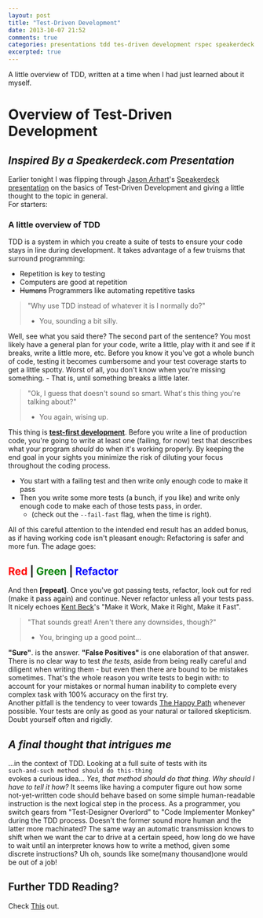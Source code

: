 ```yaml
---
layout: post
title: "Test-Driven Development"
date: 2013-10-07 21:52
comments: true
categories: presentations tdd tes-driven development rspec speakerdeck
excerpted: true
---
```


A little overview of TDD, written at a time when I had just learned about it myself.

<!--more-->

# Overview of Test-Driven Development

## *Inspired By a Speakerdeck.com Presentation*

Earlier tonight I was flipping through [Jason Arhart](https://github.com/jarhart)'s [Speakerdeck presentation](https://speakerdeck.com/lvrug/introduction-to-tdd-jason-arhart) on the basics of Test-Driven Development and giving a little thought to the topic in general.  
For starters:

### A little overview of TDD

TDD is a system in which you create a suite of tests to ensure your code stays in line during development. It takes advantage of a few truisms that surround programming:

- Repetition is key to testing
- Computers are good at repetition
- <s>Humans</s> Programmers like automating repetitive tasks

> "Why use TDD instead of whatever it is I normally do?"  
> - You, sounding a bit silly.

Well, see what you said there? The second part of the sentence? You most likely have a general plan for your code, write a little, play with it and see if it breaks, write a little more, etc. Before you know it you've got a whole bunch of code, testing it becomes cumbersome and your test coverage starts to get a little spotty. Worst of all, you don't know when you're missing something. - That is, until something breaks a little later. 

> "Ok, I guess that doesn't sound so smart. What's this thing you're talking about?"  
> - You again, wising up.

This thing is **[test-first development](http://en.wikipedia.org/wiki/Test-driven_development)**. Before you write a line of production code, you're going to write at least one (failing, for now) test that describes what your program *should* do when it's working properly. By keeping the end goal in your sights you minimize the risk of diluting your focus throughout the coding process.  

- You start with a failing test and then write only enough code to make it pass  
- Then you write some more tests (a bunch, if you like) and write only enough code to make each of those tests pass, in order.  
    - (check out the `--fail-fast` flag, when the time is right).  


All of this careful attention to the intended end result has an added bonus, as if having working code isn't pleasant enough: Refactoring is safer and more fun. The adage goes: 

## <span style="color:red">Red</span> | <span style="color:green">Green</span> | <span style="color:blue">Refactor</span>

And then **[repeat]**. Once you've got passing tests, refactor, look out for red (make it pass again) and continue. Never refactor unless all your tests pass.  
It nicely echoes [Kent Beck](http://en.wikipedia.org/wiki/Kent_Beck)'s "Make it Work, Make it Right, Make it Fast". 

> "That sounds great! Aren't there any downsides, though?"  
> - You, bringing up a good point...

**"Sure"**. is the answer. **"False Positives"** is one elaboration of that answer. There is no clear way to test *the tests*, aside from being really careful and diligent when writing them - but even then there are bound to be mistakes sometimes. That's the whole reason you write tests to begin with: to account for your mistakes or normal human inability to complete every complex task with 100% accuracy on the first try.  
Another pitfall is the tendency to veer towards [The Happy Path](http://en.wikipedia.org/wiki/Happy_path) whenever possible. Your tests are only as good as your natural or tailored skepticism. Doubt yourself often and rigidly.

## *A final thought that intrigues me* 

...in the context of TDD. Looking at a full suite of tests with its   
`such-and-such method should do this-thing`  
evokes a curious idea... *Yes, that method should do that thing. Why should I have to tell it how?* It seems like having a computer figure out how some not-yet-written code should behave based on some simple human-readable instruction is the next logical step in the process. As a programmer, you switch gears from "Test-Designer Overlord" to "Code Implementer Monkey" during the TDD process. Doesn't the former sound more human and the latter more machinated? The same way an automatic transmission knows to shift when we want the car to drive at a certain speed, how long do we have to wait until an interpreter knows how to write a method, given some discrete instructions? Uh oh, sounds like some(many thousand)one would be out of a job!

## Further TDD Reading?
Check [This](http://betterspecs.org/) out. 
